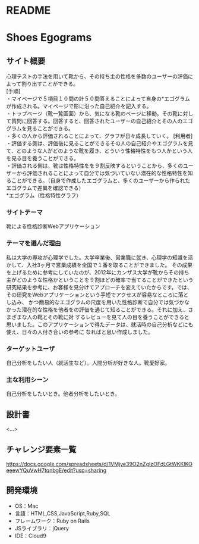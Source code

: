 # README

# Shoes Egograms

## サイト概要
心理テストの手法を用いて靴から、その持ち主の性格を多数のユーザーの評価によって割り出すことができる。</br>
[手順]</br>
・マイページで５項目１０問の計５０問答えることによって自身の*エゴグラムが作成される。マイページで形に沿った自己紹介を記入する。</br>
・トップページ（靴一覧画面）から、気になる靴のページに移動。その靴に対して質問に回答する。回答すると、回答されたユーザーの自己紹介とその人のエゴグラムを見ることができる。</br>
・多くの人から評価されることによって、グラフが日々成長していく。
[利用者]</br>
・評価する側は、評価後に見ることができるその人の自己紹介やエゴグラムを見て、どのような人がどのような靴を履き、どういう性格特性をもつ人かという人を見る目を養うことができる。</br>
・評価される側は、靴は性格特性をを９割反映するということから、多くのユーザーから評価されることによって自分では気づいていない潜在的な性格特性を知ることができる。（自身で作成したエゴグラムと、多くのユーザーから作られたエゴグラムで差異を確認できる）</br>
*エゴグラム（性格特性グラフ）
### サイトテーマ
靴による性格診断Webアプリケーション

### テーマを選んだ理由
私は大学の専攻が心理学でした。大学卒業後、営業職に就き、心理学の知識を活かして、入社3ヶ月で営業成績を全国で１番を取ることができました。
その成果を上げるために参考にしていたのが、2012年にカンザス大学が靴からその持ち主がどのような性格かということを９割ほどの確率で当てることができたという
研究結果を参考に、お客様を見分けてアプローチを変えていたからです。では、その研究をWebアプリケーションという手短でアクセスが容易なところに落とし込み、
かつ簡易的なエゴグラムの尺度を用いた性格診断で自分では気づかなかった潜在的な性格を他者をの評価を通じて知ることができる。それに加え、さまざまな人の靴とその靴に対
するレビューを見て人の目を養うことができると思いました。このアプリケーションで得たデータは、就活時の自己分析などにも使え、日々の人付き合いの参考に
なればと思い作成しました。

### ターゲットユーザ
自己分析をしたい人（就活生など）。人間分析が好きな人。靴愛好家。

### 主な利用シーン
自己分析をしたいとき。他者分析をしたいとき。

## 設計書
<...>

## チャレンジ要素一覧
https://docs.google.com/spreadsheets/d/1VMjye39O2nZgIzOFdLGtWKKlKOeeewYQuVwH7tqnbgE/edit?usp=sharing
## 開発環境
- OS：Mac
- 言語：HTML,CSS,JavaScript,Ruby,SQL
- フレームワーク：Ruby on Rails
- JSライブラリ：jQuery
- IDE：Cloud9

